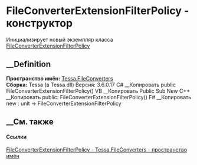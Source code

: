 # FileConverterExtensionFilterPolicy - конструктор
Инициализирует новый экземпляр класса
[FileConverterExtensionFilterPolicy](T_Tessa_FileConverters_FileConverterExtensionFilterPolicy.htm)
##  __Definition
 **Пространство имён:** [Tessa.FileConverters](N_Tessa_FileConverters.htm)  
 **Сборка:** Tessa (в Tessa.dll) Версия: 3.6.0.17
C# __Копировать
     public FileConverterExtensionFilterPolicy()
VB __Копировать
     Public Sub New
C++ __Копировать
     public:
    FileConverterExtensionFilterPolicy()
F# __Копировать
     new : unit -> FileConverterExtensionFilterPolicy
##  __См. также
#### Ссылки
[FileConverterExtensionFilterPolicy -
](T_Tessa_FileConverters_FileConverterExtensionFilterPolicy.htm)
[Tessa.FileConverters - пространство имён](N_Tessa_FileConverters.htm)
